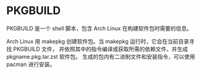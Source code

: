 # PKGBUILD
PKGBUILD 是一个 shell 脚本，包含 Arch Linux 在构建软件包时需要的信息。

Arch Linux 用 makepkg 创建软件包。当 makepkg 运行时，它会在当前目录寻找 PKGBUILD 文件，
并依照其中的指令编译或获取所需的依赖文件，并生成 pkgname.pkg.tar.zst 软件包。
生成的包内有二进制文件和安装指令，可以使用 pacman 进行安装。
